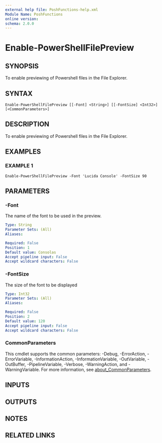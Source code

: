 ```yaml
---
external help file: PoshFunctions-help.xml
Module Name: PoshFunctions
online version:
schema: 2.0.0
---
```


# Enable-PowerShellFilePreview

## SYNOPSIS
To enable previewing of Powershell files in the File Explorer.

## SYNTAX

```
Enable-PowerShellFilePreview [[-Font] <String>] [[-FontSize] <Int32>] [<CommonParameters>]
```

## DESCRIPTION
To enable previewing of Powershell files in the File Explorer.

## EXAMPLES

### EXAMPLE 1
```
Enable-PowerShellFilePreview -Font 'Lucida Console' -FontSize 90
```

## PARAMETERS

### -Font
The name of the font to be used in the preview.

```yaml
Type: String
Parameter Sets: (All)
Aliases:

Required: False
Position: 1
Default value: Consolas
Accept pipeline input: False
Accept wildcard characters: False
```

### -FontSize
The size of the font to be displayed

```yaml
Type: Int32
Parameter Sets: (All)
Aliases:

Required: False
Position: 2
Default value: 120
Accept pipeline input: False
Accept wildcard characters: False
```

### CommonParameters
This cmdlet supports the common parameters: -Debug, -ErrorAction, -ErrorVariable, -InformationAction, -InformationVariable, -OutVariable, -OutBuffer, -PipelineVariable, -Verbose, -WarningAction, and -WarningVariable. For more information, see [about_CommonParameters](http://go.microsoft.com/fwlink/?LinkID=113216).

## INPUTS

## OUTPUTS

## NOTES

## RELATED LINKS
